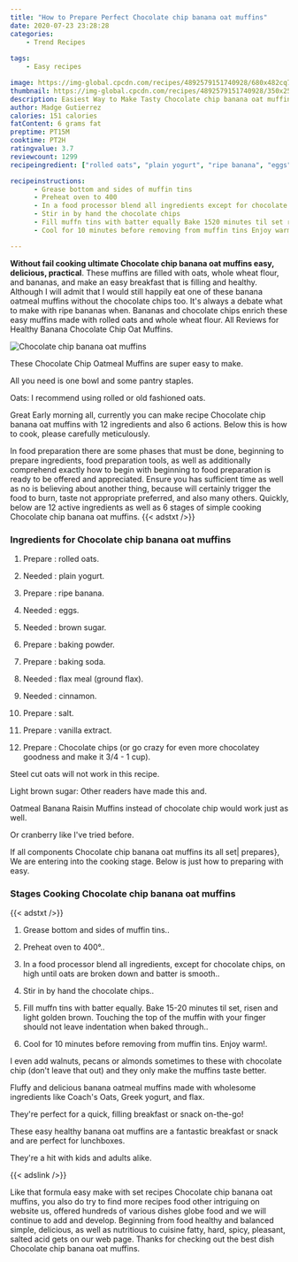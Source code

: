 ```yaml
---
title: "How to Prepare Perfect Chocolate chip banana oat muffins"
date: 2020-07-23 23:28:28
categories:
    - Trend Recipes
    
tags:
    - Easy recipes

image: https://img-global.cpcdn.com/recipes/4892579151740928/680x482cq70/chocolate-chip-banana-oat-muffins-recipe-main-photo.jpg
thumbnail: https://img-global.cpcdn.com/recipes/4892579151740928/350x250cq70/chocolate-chip-banana-oat-muffins-recipe-main-photo.jpg
description: Easiest Way to Make Tasty Chocolate chip banana oat muffins with 12 ingredients and 6 stages of easy cooking.
author: Madge Gutierrez
calories: 151 calories
fatContent: 6 grams fat
preptime: PT15M
cooktime: PT2H
ratingvalue: 3.7
reviewcount: 1299
recipeingredient: ["rolled oats", "plain yogurt", "ripe banana", "eggs", "brown sugar", "baking powder", "baking soda", "flax meal ground flax", "cinnamon", "salt", "vanilla extract", "Chocolate chips or go crazy for even more chocolatey goodness and make it 34  1 cup"]

recipeinstructions: 
      - Grease bottom and sides of muffin tins 
      - Preheat oven to 400 
      - In a food processor blend all ingredients except for chocolate chips on high until oats are broken down and batter is smooth 
      - Stir in by hand the chocolate chips 
      - Fill muffn tins with batter equally Bake 1520 minutes til set risen and light golden brown Touching the top of the muffin with your finger should not leave indentation when baked through 
      - Cool for 10 minutes before removing from muffin tins Enjoy warm

---
```




**Without fail cooking ultimate Chocolate chip banana oat muffins easy, delicious, practical**. These muffins are filled with oats, whole wheat flour, and bananas, and make an easy breakfast that is filling and healthy. Although I will admit that I would still happily eat one of these banana oatmeal muffins without the chocolate chips too. It&#39;s always a debate what to make with ripe bananas when. Bananas and chocolate chips enrich these easy muffins made with rolled oats and whole wheat flour. All Reviews for Healthy Banana Chocolate Chip Oat Muffins.


![Chocolate chip banana oat muffins](https://img-global.cpcdn.com/recipes/4892579151740928/680x482cq70/chocolate-chip-banana-oat-muffins-recipe-main-photo.jpg "Chocolate chip banana oat muffins")



These Chocolate Chip Oatmeal Muffins are super easy to make.

All you need is one bowl and some pantry staples.

Oats: I recommend using rolled or old fashioned oats.


Great Early morning all, currently you can make recipe Chocolate chip banana oat muffins with 12 ingredients and also 6 actions. Below this is how to cook, please carefully meticulously.

In food preparation there are some phases that must be done, beginning to prepare ingredients, food preparation tools, as well as additionally comprehend exactly how to begin with beginning to food preparation is ready to be offered and appreciated. Ensure you has sufficient time as well as no is believing about another thing, because will certainly trigger the food to burn, taste not appropriate preferred, and also many others. Quickly, below are 12 active ingredients as well as 6 stages of simple cooking Chocolate chip banana oat muffins.
{{< adstxt />}}

### Ingredients for Chocolate chip banana oat muffins


1. Prepare  : rolled oats.

1. Needed  : plain yogurt.

1. Prepare  : ripe banana.

1. Needed  : eggs.

1. Needed  : brown sugar.

1. Prepare  : baking powder.

1. Prepare  : baking soda.

1. Needed  : flax meal (ground flax).

1. Needed  : cinnamon.

1. Prepare  : salt.

1. Prepare  : vanilla extract.

1. Prepare  : Chocolate chips (or go crazy for even more chocolatey goodness and make it 3/4 - 1 cup).


Steel cut oats will not work in this recipe.

Light brown sugar: Other readers have made this and.

Oatmeal Banana Raisin Muffins instead of chocolate chip would work just as well.

Or cranberry like I&#39;ve tried before.


If all components Chocolate chip banana oat muffins its all set| prepares}, We are entering into the cooking stage. Below is just how to preparing with easy.

### Stages Cooking Chocolate chip banana oat muffins

{{< adstxt />}}


1. Grease bottom and sides of muffin tins..



1. Preheat oven to 400°..



1. In a food processor blend all ingredients, except for chocolate chips, on high until oats are broken down and batter is smooth..



1. Stir in by hand the chocolate chips..



1. Fill muffn tins with batter equally. Bake 15-20 minutes til set, risen and light golden brown. Touching the top of the muffin with your finger should not leave indentation when baked through..



1. Cool for 10 minutes before removing from muffin tins. Enjoy warm!.




I even add walnuts, pecans or almonds sometimes to these with chocolate chip (don&#39;t leave that out) and they only make the muffins taste better.

Fluffy and delicious banana oatmeal muffins made with wholesome ingredients like Coach&#39;s Oats, Greek yogurt, and flax.

They&#39;re perfect for a quick, filling breakfast or snack on-the-go!

These easy healthy banana oat muffins are a fantastic breakfast or snack and are perfect for lunchboxes.

They&#39;re a hit with kids and adults alike.


{{< adslink />}}

Like that formula easy make with set recipes Chocolate chip banana oat muffins, you also do try to find more recipes food other intriguing on website us, offered hundreds of various dishes globe food and we will continue to add and develop. Beginning from food healthy and balanced simple, delicious, as well as nutritious to cuisine fatty, hard, spicy, pleasant, salted acid gets on our web page. Thanks for checking out the best dish Chocolate chip banana oat muffins.
